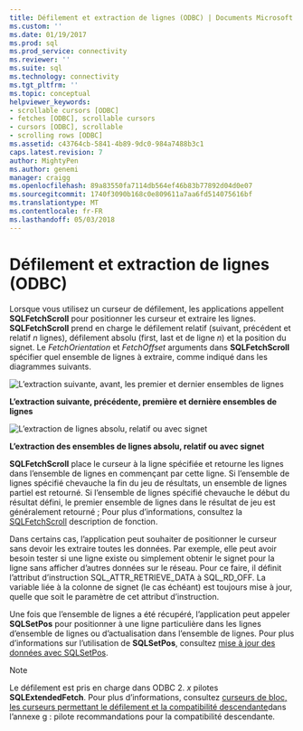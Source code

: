 ```yaml
---
title: Défilement et extraction de lignes (ODBC) | Documents Microsoft
ms.custom: ''
ms.date: 01/19/2017
ms.prod: sql
ms.prod_service: connectivity
ms.reviewer: ''
ms.suite: sql
ms.technology: connectivity
ms.tgt_pltfrm: ''
ms.topic: conceptual
helpviewer_keywords:
- scrollable cursors [ODBC]
- fetches [ODBC], scrollable cursors
- cursors [ODBC], scrollable
- scrolling rows [ODBC]
ms.assetid: c43764cb-5841-4b89-9dc0-984a7488b3c1
caps.latest.revision: 7
author: MightyPen
ms.author: genemi
manager: craigg
ms.openlocfilehash: 89a83550fa7114db564ef46b83b77892d04d0e07
ms.sourcegitcommit: 1740f3090b168c0e809611a7aa6fd514075616bf
ms.translationtype: MT
ms.contentlocale: fr-FR
ms.lasthandoff: 05/03/2018
---
```

# <a name="scrolling-and-fetching-rows-odbc"></a>Défilement et extraction de lignes (ODBC)
Lorsque vous utilisez un curseur de défilement, les applications appellent **SQLFetchScroll** pour positionner les curseur et extraire les lignes. **SQLFetchScroll** prend en charge le défilement relatif (suivant, précédent et relatif *n* lignes), défilement absolu (first, last et de ligne *n*) et la position du signet. Le *FetchOrientation* et *FetchOffset* arguments dans **SQLFetchScroll** spécifier quel ensemble de lignes à extraire, comme indiqué dans les diagrammes suivants.  
  
 ![L’extraction suivante, avant, les premier et dernier ensembles de lignes](../../../odbc/reference/develop-app/media/pr20_2.gif "pr20_2")  
  
 **L’extraction suivante, précédente, première et dernière ensembles de lignes**  
  
 ![L’extraction de lignes absolu, relatif ou avec signet](../../../odbc/reference/develop-app/media/pr20_1.gif "pr20_1")  
  
 **L’extraction des ensembles de lignes absolu, relatif ou avec signet**  
  
 **SQLFetchScroll** place le curseur à la ligne spécifiée et retourne les lignes dans l’ensemble de lignes en commençant par cette ligne. Si l’ensemble de lignes spécifié chevauche la fin du jeu de résultats, un ensemble de lignes partiel est retourné. Si l’ensemble de lignes spécifié chevauche le début du résultat défini, le premier ensemble de lignes dans le résultat de jeu est généralement retourné ; Pour plus d’informations, consultez la [SQLFetchScroll](../../../odbc/reference/syntax/sqlfetchscroll-function.md) description de fonction.  
  
 Dans certains cas, l’application peut souhaiter de positionner le curseur sans devoir les extraire toutes les données. Par exemple, elle peut avoir besoin tester si une ligne existe ou simplement obtenir le signet pour la ligne sans afficher d’autres données sur le réseau. Pour ce faire, il définit l’attribut d’instruction SQL_ATTR_RETRIEVE_DATA à SQL_RD_OFF. La variable liée à la colonne de signet (le cas échéant) est toujours mise à jour, quelle que soit le paramètre de cet attribut d’instruction.  
  
 Une fois que l’ensemble de lignes a été récupéré, l’application peut appeler **SQLSetPos** pour positionner à une ligne particulière dans les lignes d’ensemble de lignes ou d’actualisation dans l’ensemble de lignes. Pour plus d’informations sur l’utilisation de **SQLSetPos**, consultez [mise à jour des données avec SQLSetPos](../../../odbc/reference/develop-app/updating-data-with-sqlsetpos.md).  
  
> [!NOTE]  
>  Le défilement est pris en charge dans ODBC 2. *x* pilotes **SQLExtendedFetch**. Pour plus d’informations, consultez [curseurs de bloc, les curseurs permettant le défilement et la compatibilité descendante](../../../odbc/reference/appendixes/block-cursors-scrollable-cursors-and-backward-compatibility.md)dans l’annexe g : pilote recommandations pour la compatibilité descendante.
